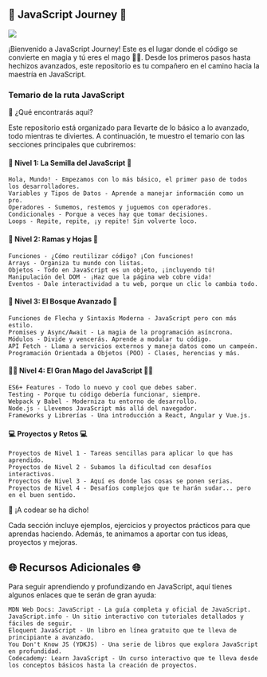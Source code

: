 ## 🚀 JavaScript Journey 🚀
![](https://img.icons8.com/?size=100&id=108784&format=png&color=000000)

¡Bienvenido a JavaScript Journey! Este es el lugar donde el código se convierte en magia y tú eres el mago 🧙‍♂️. Desde los primeros pasos hasta hechizos avanzados, este repositorio es tu compañero en el camino hacia la maestría en JavaScript.

### Temario de la ruta JavaScript

🎯 ¿Qué encontrarás aquí?

Este repositorio está organizado para llevarte de lo básico a lo avanzado, todo mientras te diviertes. A continuación, te muestro el temario con las secciones principales que cubriremos:

#### 🌱 Nivel 1: La Semilla del JavaScript 🌱

    Hola, Mundo! - Empezamos con lo más básico, el primer paso de todos los desarrolladores.
    Variables y Tipos de Datos - Aprende a manejar información como un pro.
    Operadores - Sumemos, restemos y juguemos con operadores.
    Condicionales - Porque a veces hay que tomar decisiones.
    Loops - Repite, repite, ¡y repite! Sin volverte loco.

#### 🌳 Nivel 2: Ramas y Hojas 🌳

    Funciones - ¿Cómo reutilizar código? ¡Con funciones!
    Arrays - Organiza tu mundo con listas.
    Objetos - Todo en JavaScript es un objeto, ¡incluyendo tú!
    Manipulación del DOM - ¡Haz que la página web cobre vida!
    Eventos - Dale interactividad a tu web, porque un clic lo cambia todo.

#### 🌟 Nivel 3: El Bosque Avanzado 🌟

    Funciones de Flecha y Sintaxis Moderna - JavaScript pero con más estilo.
    Promises y Async/Await - La magia de la programación asíncrona.
    Módulos - Divide y vencerás. Aprende a modular tu código.
    API Fetch - Llama a servicios externos y maneja datos como un campeón.
    Programación Orientada a Objetos (POO) - Clases, herencias y más.

#### 🧙‍♂️ Nivel 4: El Gran Mago del JavaScript 🧙‍♂️

    ES6+ Features - Todo lo nuevo y cool que debes saber.
    Testing - Porque tu código debería funcionar, siempre.
    Webpack y Babel - Moderniza tu entorno de desarrollo.
    Node.js - Llevemos JavaScript más allá del navegador.
    Frameworks y Librerías - Una introducción a React, Angular y Vue.js.

#### 💻 Proyectos y Retos 💻

    Proyectos de Nivel 1 - Tareas sencillas para aplicar lo que has aprendido.
    Proyectos de Nivel 2 - Subamos la dificultad con desafíos interactivos.
    Proyectos de Nivel 3 - Aquí es donde las cosas se ponen serias.
    Proyectos de Nivel 4 - Desafíos complejos que te harán sudar... pero en el buen sentido.

🚀 ¡A codear se ha dicho!

Cada sección incluye ejemplos, ejercicios y proyectos prácticos para que aprendas haciendo. Además, te animamos a aportar con tus ideas, proyectos y mejoras.

## 🌐 Recursos Adicionales 🌐

Para seguir aprendiendo y profundizando en JavaScript, aquí tienes algunos enlaces que te serán de gran ayuda:

    MDN Web Docs: JavaScript - La guía completa y oficial de JavaScript.
    JavaScript.info - Un sitio interactivo con tutoriales detallados y fáciles de seguir.
    Eloquent JavaScript - Un libro en línea gratuito que te lleva de principiante a avanzado.
    You Don't Know JS (YDKJS) - Una serie de libros que explora JavaScript en profundidad.
    Codecademy: Learn JavaScript - Un curso interactivo que te lleva desde los conceptos básicos hasta la creación de proyectos.
